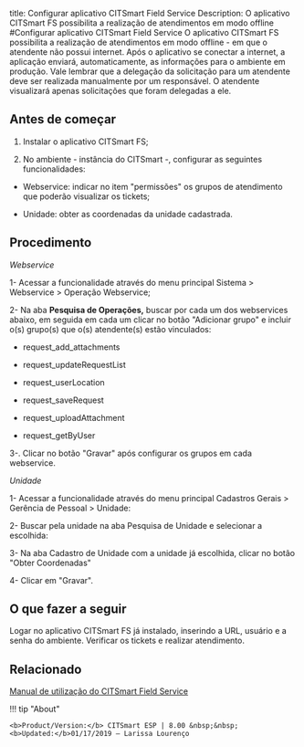 title: Configurar aplicativo CITSmart Field Service
Description: O aplicativo CITSmart FS possibilita a realização de atendimentos em modo offline
#Configurar aplicativo CITSmart Field Service
O aplicativo CITSmart FS possibilita a realização de atendimentos em modo offline - em que o atendente não possui internet. Após o aplicativo se conectar a internet, a aplicação enviará, automaticamente, as informações para o ambiente em produção. Vale lembrar que a delegação da solicitação para um atendente deve ser realizada manualmente por um responsável.
 O atendente visualizará apenas solicitações que foram delegadas a ele.

Antes de começar
----------------

1.  Instalar o aplicativo CITSmart FS;

2.  No ambiente - instância do CITSmart -, configurar as seguintes
    funcionalidades:

-   Webservice: indicar no item "permissões" os grupos de atendimento que poderão visualizar os tickets;

-   Unidade: obter as coordenadas da unidade cadastrada.

Procedimento
------------

*Webservice*

1- Acessar a funcionalidade através do menu principal Sistema \> Webservice \>
    Operação Webservice;

2-  Na aba **Pesquisa de Operações,** buscar por cada um dos webservices
    abaixo, em seguida em cada um clicar no botão "Adicionar grupo" e incluir
    o(s) grupo(s) que o(s) atendente(s) estão vinculados:

-   request_add_attachments

-   request_updateRequestList

-   request_userLocation

-   request_saveRequest

-   request_uploadAttachment

-   request_getByUser

3-.  Clicar no botão "Gravar" após configurar os grupos em cada webservice.

*Unidade*

1-  Acessar a funcionalidade através do menu principal Cadastros Gerais \>
    Gerência de Pessoal \> Unidade:

2-  Buscar pela unidade na aba Pesquisa de Unidade e selecionar a escolhida:

3-  Na aba Cadastro de Unidade com a unidade já escolhida, clicar no botão
    "Obter Coordenadas"

4-  Clicar em "Gravar".

O que fazer a seguir
--------------------

Logar no aplicativo CITSmart FS já instalado, inserindo a URL, usuário e a senha
do ambiente. Verificar os tickets e realizar atendimento.

Relacionado
-----------

[Manual de utilização do CITSmart Field Service](/pt-br/citsmart-esp-8/additional-features/mobile-and-field-service/field-service/citsmart-field-service-manual.html)

!!! tip "About"

    <b>Product/Version:</b> CITSmart ESP | 8.00 &nbsp;&nbsp;
    <b>Updated:</b>01/17/2019 – Larissa Lourenço
